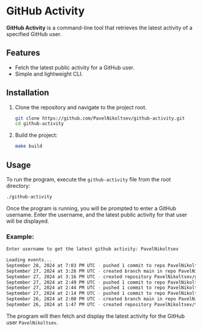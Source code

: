 # GitHub Activity

**GitHub Activity** is a command-line tool that retrieves the latest activity of a specified GitHub user.

## Features

- Fetch the latest public activity for a GitHub user.
- Simple and lightweight CLI.

## Installation

1. Clone the repository and navigate to the project root.

   ```bash
   git clone https://github.com/PavelNikoltsev/github-activity.git
   cd github-activity
   ```
2. Build the project:

   ```bash
   make build
   ```

## Usage

To run the program, execute the `github-activity` file from the root directory:

```bash
./github-activity
```

Once the program is running, you will be prompted to enter a GitHub username. Enter the username, and the latest public activity for that user will be displayed.

### Example:

```bash
Enter username to get the latest github activity: PavelNikoltsev
```

```bash
Loading events...
September 28, 2024 at 7:03 PM UTC - pushed 1 commit to repo PavelNikoltsev/github-activity
September 27, 2024 at 3:26 PM UTC - created branch main in repo PavelNikoltsev/github-activity
September 27, 2024 at 3:16 PM UTC - created repository PavelNikoltsev/github-activity
September 27, 2024 at 2:49 PM UTC - pushed 1 commit to repo PavelNikoltsev/tasker
September 27, 2024 at 2:44 PM UTC - pushed 1 commit to repo PavelNikoltsev/tasker
September 27, 2024 at 2:14 PM UTC - pushed 1 commit to repo PavelNikoltsev/tasker
September 26, 2024 at 2:00 PM UTC - created branch main in repo PavelNikoltsev/task-tracker
September 26, 2024 at 1:47 PM UTC - created repository PavelNikoltsev/task-tracker
```

The program will then fetch and display the latest activity for the GitHub user `PavelNikoltsev`.

